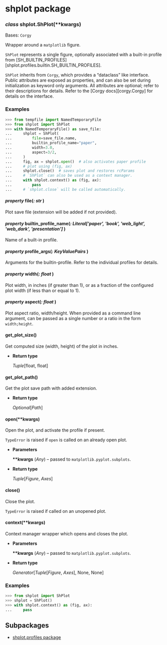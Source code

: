 # shplot package


### _class_ shplot.ShPlot(\*\*kwargs)
Bases: `Corgy`

Wrapper around a `matplotlib` figure.

`ShPlot` represents a single figure, optionally associated with a
built-in profile from
[SH_BUILTIN_PROFILES][shplot.profiles.builtin.SH_BUILTIN_PROFILES].

`ShPlot` inherits from `Corgy`, which provides a “dataclass” like
interface. Public attributes are exposed as properties, and can also
be set during initialization as keyword only arguments. All
attributes are optional; refer to their descriptions for details.
Refer to the [Corgy docs][corgy.Corgy] for details on the interface.

### Examples

```python
>>> from tempfile import NamedTemporaryFile
>>> from shplot import ShPlot
>>> with NamedTemporaryFile() as save_file:
...     shplot = ShPlot(
...         file=save_file.name,
...         builtin_profile_name="paper",
...         width=3.0,
...         aspect=3/2,
...     )
...     fig, ax = shplot.open()  # also activates paper profile
...     # plot using (fig, ax)
...     shplot.close()  # saves plot and restores rcParams
...     # `ShPlot` can also be used as a context manager.
...     with shplot.context() as (fig, ax):
...         pass
...     # `shplot.close` will be called automatically.
```


#### _property_ file(_: str_ )
Plot save file (extension will be added if not provided).


#### _property_ builtin_profile_name(_: Literal['paper', 'book', 'web_light', 'web_dark', 'presentation']_ )
Name of a built-in profile.


#### _property_ profile_args(_: KeyValuePairs_ )
Arguments for the builtin-profile. Refer to the individual profiles for details.


#### _property_ width(_: float_ )
Plot width, in inches (if greater than 1), or as a fraction of the configured plot width (if less than or equal to 1).


#### _property_ aspect(_: float_ )
Plot aspect ratio, width/height. When provided as a command line argument, can be passed as a single number or a ratio in the form `width;height`.


#### get_plot_size()
Get computed size (width, height) of the plot in inches.


* **Return type**

    *Tuple*[float, float]



#### get_plot_path()
Get the plot save path with added extension.


* **Return type**

    *Optional*[*Path*]



#### open(\*\*kwargs)
Open the plot, and activate the profile if present.

`TypeError` is raised if `open` is called on an already open
plot.


* **Parameters**

    **\*\*kwargs** (*Any*) – passed to `matplotlib.pyplot.subplots`.



* **Return type**

    *Tuple*[*Figure*, *Axes*]



#### close()
Close the plot.

`TypeError` is raised if called on an unopened plot.


#### context(\*\*kwargs)
Context manager wrapper which opens and closes the plot.


* **Parameters**

    **\*\*kwargs** (*Any*) – passed to `matplotlib.pyplot.subplots`.



* **Return type**

    *Generator*[*Tuple*[*Figure*, *Axes*], None, None]


### Examples

```python
>>> from shplot import ShPlot
>>> shplot = ShPlot()
>>> with shplot.context() as (fig, ax):
...     pass
```

## Subpackages


* [shplot.profiles package](shplot.profiles.md)
